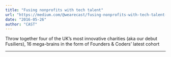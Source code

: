 ```yaml
---
title: "Fusing nonprofits with tech talent"
url: "https://medium.com/@wearecast/fusing-nonprofits-with-tech-talent-bddd5ddbe7bb"
date: "2016-05-26"
author: "CAST"
---
```


Throw together four of the UK’s most innovative charities (aka our debut Fusiliers), 16 mega-brains in the form of Founders & Coders’ latest cohort

---
